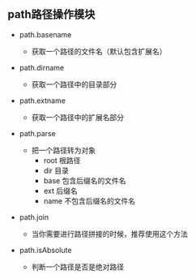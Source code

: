 ## path路径操作模块

- path.basename
  + 获取一个路径的文件名（默认包含扩展名）

- path.dirname
  + 获取一个路径中的目录部分

- path.extname
  + 获取一个路径中的扩展名部分

- path.parse
  + 把一个路径转为对象
    * root 根路径
    * dir 目录
    * base 包含后缀名的文件名
    * ext 后缀名
    * name 不包含后缀名的文件名

- path.join
  + 当你需要进行路径拼接的时候，推荐使用这个方法

- path.isAbsolute
  + 判断一个路径是否是绝对路径